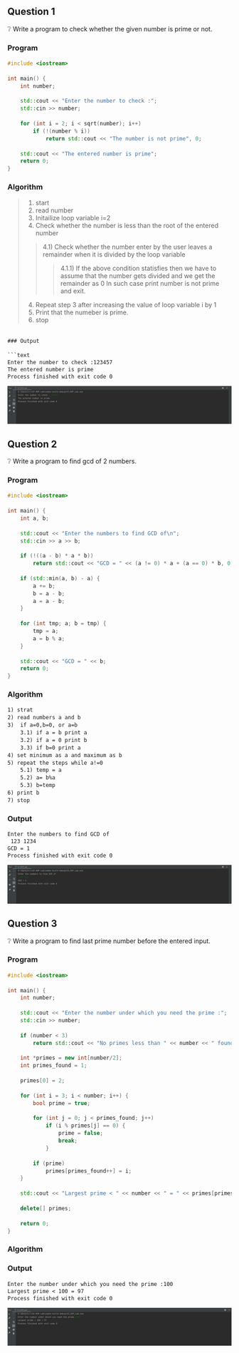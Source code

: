 ## Question 1
❔ Write a program to check whether the given number is prime or not.

### Program

```cpp
#include <iostream>

int main() {
    int number;

    std::cout << "Enter the number to check :";
    std::cin >> number;

    for (int i = 2; i < sqrt(number); i++)
        if (!(number % i))
            return std::cout << "The number is not prime", 0;

    std::cout << "The entered number is prime";
    return 0;
}
```

### Algorithm

> 1) start
> 2) read number 
> 3) Initailize loop variable i=2 
> 4) Check whether the number is less than the root of the entered number
>>4.1) Check whether the number enter by the user leaves a remainder when it is divided by the loop variable
>>> 4.1.1) If the above condition statisfies then we have to assume that the number gets divided and we get the remainder as 0
>                    In such case print number is not prime and exit.
> 4) Repeat step 3 after increasing the value of loop variable i by 1
> 5) Print that the numeber is prime.
> 6) stop
```

### Output

```text
Enter the number to check :123457
The entered number is prime
Process finished with exit code 0
```

![prime check output](outputs/prime_check.png)

## Question 2
❔ Write a program to find gcd of 2 numbers.

### Program

```cpp
#include <iostream>

int main() {
    int a, b;

    std::cout << "Enter the numbers to find GCD of\n";
    std::cin >> a >> b;

    if (!((a - b) * a * b))
        return std::cout << "GCD = " << (a != 0) * a + (a == 0) * b, 0;

    if (std::min(a, b) - a) {
        a += b;
        b = a - b;
        a = a - b;
    }

    for (int tmp; a; b = tmp) {
        tmp = a;
        a = b % a;
    }

    std::cout << "GCD = " << b;
    return 0;
}
```

### Algorithm

```markdown
1) strat
2) read numbers a and b
3)  if a=0,b=0, or a=b
    3.1) if a = b print a
    3.2) if a = 0 print b
    3.3) if b=0 print a
4) set minimum as a and maximum as b
5) repeat the steps while a!=0
    5.1) temp = a
    5.2) a= b%a
    5.3) b=temp
6) print b
7) stop
```

### Output

```text
Enter the numbers to find GCD of
 123 1234
GCD = 1
Process finished with exit code 0
```

![gcd output](outputs/gcd.png)

## Question 3
❔ Write a program to find last prime number before the entered input.

### Program

```cpp
#include <iostream>

int main() {
    int number;

    std::cout << "Enter the number under which you need the prime :";
    std::cin >> number;

    if (number < 3)
        return std::cout << "No primes less than " << number << " found", 0;

    int *primes = new int[number/2];
    int primes_found = 1;

    primes[0] = 2;

    for (int i = 3; i < number; i++) {
        bool prime = true;

        for (int j = 0; j < primes_found; j++)
            if (i % primes[j] == 0) {
                prime = false;
                break;
            }

        if (prime)
            primes[primes_found++] = i;
    }

    std::cout << "Largest prime < " << number << " = " << primes[primes_found - 1];

    delete[] primes;

    return 0;
}
```

### Algorithm

### Output

```text
Enter the number under which you need the prime :100
Largest prime < 100 = 97
Process finished with exit code 0
```

![max prime](outputs/max_prime.png)
